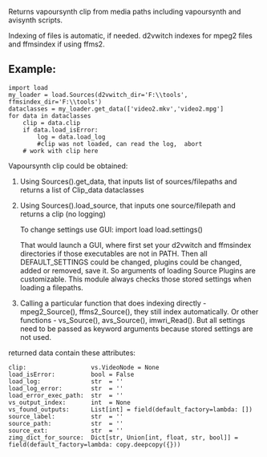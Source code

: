 
Returns vapoursynth clip from  media paths including vapoursynth and avisynth scripts.

Indexing of files is automatic, if needed. d2vwitch indexes for mpeg2 files and ffmsindex if using ffms2.

## Example:
```
import load
my_loader = load.Sources(d2vwitch_dir='F:\\tools', ffmsindex_dir='F:\\tools')
dataclasses = my_loader.get_data(['video2.mkv','video2.mpg']
for data in dataclasses
    clip = data.clip
    if data.load_isError:
        log = data.load_log
        #clip was not loaded, can read the log,  abort
    # work with clip here
```

Vapoursynth clip could be obtained:
1. Using Sources().get_data, that inputs list of sources/filepaths and returns a list of Clip_data dataclasses
2. Using Sources().load_source, that inputs one source/filepath and returns a clip (no logging)

    To change settings use GUI:
    import load
    load.settings()

    That would launch a GUI, where first set your d2vwitch and ffmsindex directories if those executables are not in PATH.
    Then all DEFAULT_SETTINGS could be changed, plugins could be changed, added or removed,
    save it. So arguments of loading Source Plugins are customizable.
    This module always checks those stored settings when loading a filepaths.

3. Calling a particular function that does indexing directly - mpeg2_Source(), ffms2_Source(),
   they still index automatically. Or other functions - vs_Source(), avs_Source(), imwri_Read().
   But all settings need to be passed as keyword arguments because stored settings are not used.

returned data contain these attributes:
```
clip:                  vs.VideoNode = None
load_isError:          bool = False
load_log:              str  = ''
load_log_error:        str  = ''
load_error_exec_path:  str  = ''
vs_output_index:       int  = None
vs_found_outputs:      List[int] = field(default_factory=lambda: [])
source_label:          str  = ''
source_path:           str  = ''
source_ext:            str  = ''
zimg_dict_for_source:  Dict[str, Union[int, float, str, bool]] = field(default_factory=lambda: copy.deepcopy({}))
```
